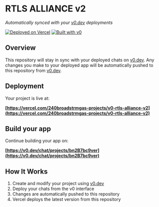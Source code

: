 # RTLS ALLIANCE v2

*Automatically synced with your [v0.dev](https://v0.dev) deployments*

[![Deployed on Vercel](https://img.shields.io/badge/Deployed%20on-Vercel-black?style=for-the-badge&logo=vercel)](https://vercel.com/240broadstrmgas-projects/v0-rtls-alliance-v2)
[![Built with v0](https://img.shields.io/badge/Built%20with-v0.dev-black?style=for-the-badge)](https://v0.dev/chat/projects/bn2B7bc9ver)

## Overview

This repository will stay in sync with your deployed chats on [v0.dev](https://v0.dev).
Any changes you make to your deployed app will be automatically pushed to this repository from [v0.dev](https://v0.dev).

## Deployment

Your project is live at:

**[https://vercel.com/240broadstrmgas-projects/v0-rtls-alliance-v2](https://vercel.com/240broadstrmgas-projects/v0-rtls-alliance-v2)**

## Build your app

Continue building your app on:

**[https://v0.dev/chat/projects/bn2B7bc9ver](https://v0.dev/chat/projects/bn2B7bc9ver)**

## How It Works

1. Create and modify your project using [v0.dev](https://v0.dev)
2. Deploy your chats from the v0 interface
3. Changes are automatically pushed to this repository
4. Vercel deploys the latest version from this repository
